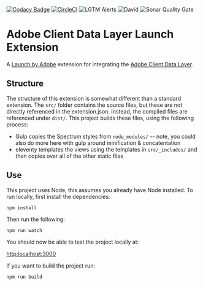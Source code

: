 [![Codacy Badge](https://api.codacy.com/project/badge/Grade/ba04d9ecddf14a8194b07e3d4eb7df5b)](https://app.codacy.com/app/klcodanr/Sample-Launch-Extension?utm_source=github.com&utm_medium=referral&utm_content=PerficientDigital/Sample-Launch-Extension&utm_campaign=Badge_Grade_Dashboard)
[![CircleCI](https://circleci.com/gh/PerficientDigital/Sample-Launch-Extension.svg?style=svg)](https://circleci.com/gh/PerficientDigital/Sample-Launch-Extension)
![LGTM Alerts](https://img.shields.io/lgtm/alerts/github/PerficientDigital/Sample-Launch-Extension)
![David](https://img.shields.io/david/PerficientDigital/Sample-Launch-Extension)
![Sonar Quality Gate](https://img.shields.io/sonar/quality_gate/PerficientDigital_Sample-Launch-Extension?server=https%3A%2F%2Fsonarcloud.io)

# Adobe Client Data Layer Launch Extension

A [Launch by Adobe](https://launch.adobe.com/) extension for integrating the [Adobe Client Data Layer](https://github.com/adobe/adobe-client-data-layer).

## Structure

The structure of this extension is somewhat different than a standard extension. The `src/` folder contains the source files, but these are not directly referenced in the extension.json. Instead, the compiled files are referenced under `dist/`. This project builds these files, using the following process:

-  Gulp copies the Spectrum styles from `node_modules/` -- note, you could also do more here with gulp around minification & concatentation
-  eleventy templates the views using the templates in `src/_includes/` and then copies over all of the other static files

## Use

This project uses Node, this assumes you already have Node installed. To run locally, first install the dependencies:

`npm install`

Then run the following:

`npm run watch`

You should now be able to test the project locally at:

[http:localhost:3000](http:localhost:3000)

If you want to build the project run:

`npm run build`
